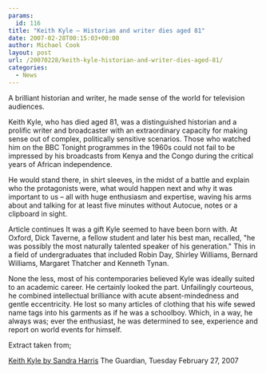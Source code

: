 ```yaml
---
params:
  id: 116
title: "Keith Kyle – Historian and writer dies aged 81"
date: 2007-02-28T00:15:03+00:00
author: Michael Cook
layout: post
url: /20070228/keith-kyle-historian-and-writer-dies-aged-81/
categories:
  - News
---
```

A brilliant historian and writer, he made sense of the world for television audiences.

Keith Kyle, who has died aged 81, was a distinguished historian and a prolific writer and broadcaster with an extraordinary capacity for making sense out of complex, politically sensitive scenarios. Those who watched him on the BBC Tonight programmes in the 1960s could not fail to be impressed by his broadcasts from Kenya and the Congo during the critical years of African independence.

He would stand there, in shirt sleeves, in the midst of a battle and explain who the protagonists were, what would happen next and why it was important to us – all with huge enthusiasm and expertise, waving his arms about and talking for at least five minutes without Autocue, notes or a clipboard in sight.

Article continues
It was a gift Kyle seemed to have been born with. At Oxford, Dick Taverne, a fellow student and later his best man, recalled, "he was possibly the most naturally talented speaker of his generation." This in a field of undergraduates that included Robin Day, Shirley Williams, Bernard Williams, Margaret Thatcher and Kenneth Tynan.

None the less, most of his contemporaries believed Kyle was ideally suited to an academic career. He certainly looked the part. Unfailingly courteous, he combined intellectual brilliance with acute absent-mindedness and gentle eccentricity. He lost so many articles of clothing that his wife sewed name tags into his garments as if he was a schoolboy. Which, in a way, he always was; ever the enthusiast, he was determined to see, experience and report on world events for himself.

Extract taken from;

[Keith Kyle by Sandra Harris](http://books.guardian.co.uk/obituaries/story/0,,2022265,00.html)
The Guardian, Tuesday February 27, 2007
